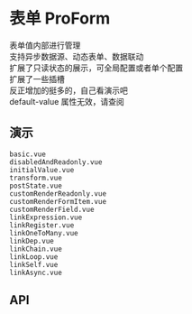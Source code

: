 # 表单 ProForm
<!--single-column-->
<n-flex vertical>
    <n-alert type="success" title="提示" show-icon :bordered="false">
    表单值内部进行管理<br />
    支持异步数据源、动态表单、数据联动<br />
    扩展了只读状态的展示，可全局配置或者单个配置<br />
    扩展了一些插槽<br />
    反正增加的挺多的，自己看演示吧<br />
  </n-alert>

  <n-alert type="warning" title="警告" show-icon :bordered="false">
     default-value 属性无效，请查阅<br />
  </n-alert>
</n-flex>

## 演示

```demo
basic.vue
disabledAndReadonly.vue
initialValue.vue
transform.vue
postState.vue
customRenderReadonly.vue
customRenderFormItem.vue
customRenderField.vue
linkExpression.vue
linkRegister.vue
linkOneToMany.vue
linkDep.vue
linkChain.vue
linkLoop.vue
linkSelf.vue
linkAsync.vue
```

## API
